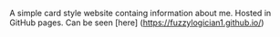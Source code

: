 
A simple card style website containg information about me. Hosted in GitHub pages. Can be seen [here] (https://fuzzylogician1.github.io/)
